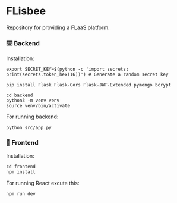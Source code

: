 # FLisbee
Repository for providing a FLaaS platform.

### ⌨️ Backend

Installation:
```
export SECRET_KEY=$(python -c 'import secrets; print(secrets.token_hex(16))') # Generate a random secret key

pip install Flask Flask-Cors Flask-JWT-Extended pymongo bcrypt

cd backend
python3 -m venv venv
source venv/bin/activate
```

For running backend:
```
python src/app.py
```

### 🎨 Frontend
Installation:
```
cd frontend
npm install
```

For running React excute this:
```
npm run dev
```
